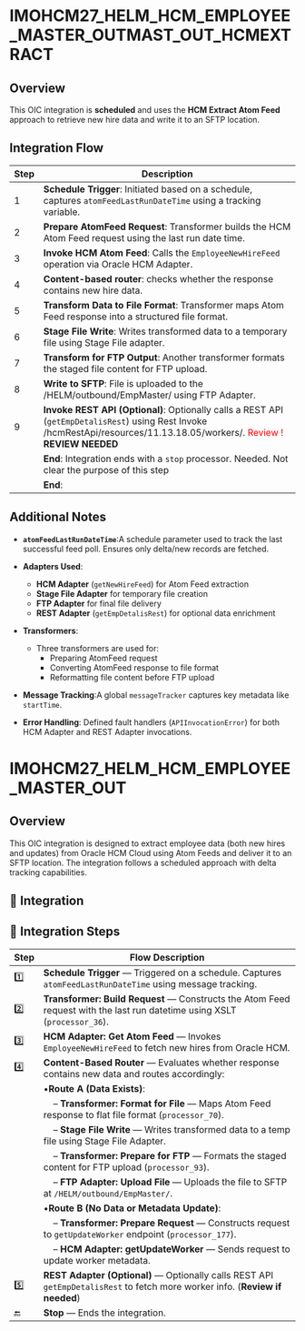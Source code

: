 # IMOHCM27_HELM_HCM_EMPLOYEE_MASTER_OUTMAST_OUT_HCMEXTRACT
## Overview
This OIC integration is **scheduled** and uses the **HCM Extract Atom Feed** approach to retrieve new hire data and write it to an SFTP location.

## Integration Flow
| Step  | Description                                                                                                                                        |
| ----- | -------------------------------------------------------------------------------------------------------------------------------------------------- |
| 1 | **Schedule Trigger**: Initiated based on a schedule, captures `atomFeedLastRunDateTime` using a tracking variable.       |
| 2 | **Prepare AtomFeed Request**: Transformer builds the HCM Atom Feed request using the last run date time.                       |
| 3 | **Invoke HCM Atom Feed**: Calls the `EmployeeNewHireFeed` operation via Oracle HCM Adapter.                           |
| 4 | **Content-based router**: checks whether the response contains new hire data.                         |
| 5 | **Transform Data to File Format**: Transformer maps Atom Feed response into a structured file format.                     |
| 6 | **Stage File Write**: Writes transformed data to a temporary file using Stage File adapter.                               |
| 7 | **Transform for FTP Output**: Another transformer formats the staged file content for FTP upload.                         |
| 8 | **Write to SFTP**: File is uploaded to the /HELM/outbound/EmpMaster/ using FTP Adapter.                                  |
| 9 | **Invoke REST API (Optional)**: Optionally calls a REST API (`getEmpDetalisRest`) using Rest Invoke /hcmRestApi/resources/11.13.18.05/workers/.  <font color='red'>Review !</font> **REVIEW NEEDED**
|    | **End**: Integration ends with a `stop` processor.   Needed. Not clear the purpose of this step</font>
|    | **End**:                                                                                      |

## Additional Notes

- **`atomFeedLastRunDateTime`**:A schedule parameter used to track the last successful feed poll. Ensures only delta/new records are fetched.
- **Adapters Used**:

  - **HCM Adapter** (`getNewHireFeed`) for Atom Feed extraction
  - **Stage File Adapter** for temporary file creation
  - **FTP Adapter** for final file delivery
  - **REST Adapter** (`getEmpDetalisRest`) for optional data enrichment
- **Transformers**:
  - Three transformers are used for:
    - Preparing AtomFeed request
    - Converting AtomFeed response to file format
    - Reformatting file content before FTP upload
- **Message Tracking**:A global `messageTracker` captures key metadata like `startTime`.
- **Error Handling**:
  Defined fault handlers (`APIInvocationError`) for both HCM Adapter and REST Adapter invocations.

# IMOHCM27_HELM_HCM_EMPLOYEE_MASTER_OUT
## Overview
This OIC integration is designed to extract employee data (both new hires and updates) from Oracle HCM Cloud using Atom Feeds and deliver it to an SFTP location. The integration follows a scheduled approach with delta tracking capabilities.

## 🧭 Integration 

## 🧭 Integration Steps

| Step  | Flow Description                                                                                                                             |
| ----- | -------------------------------------------------------------------------------------------------------------------------------------------- |
| 1️⃣ | **Schedule Trigger** — Triggered on a schedule. Captures `atomFeedLastRunDateTime` using message tracking.                          |
| 2️⃣ | **Transformer: Build Request** — Constructs the Atom Feed request with the last run datetime using XSLT (`processor_36`).           |
| 3️⃣ | **HCM Adapter: Get Atom Feed** — Invokes `EmployeeNewHireFeed` to fetch new hires from Oracle HCM.                                  |
| 4️⃣ | **Content-Based Router** — Evaluates whether response contains new data and routes accordingly:                                       |
|       | •**Route A (Data Exists)**:                                                                                                           |
|       | &nbsp;&nbsp;&nbsp;&nbsp;– **Transformer: Format for File** — Maps Atom Feed response to flat file format (`processor_70`).         |
|       | &nbsp;&nbsp;&nbsp;&nbsp;– **Stage File Write** — Writes transformed data to a temp file using Stage File Adapter.                    |
|       | &nbsp;&nbsp;&nbsp;&nbsp;– **Transformer: Prepare for FTP** — Formats the staged content for FTP upload (`processor_93`).           |
|       | &nbsp;&nbsp;&nbsp;&nbsp;– **FTP Adapter: Upload File** — Uploads the file to SFTP at `/HELM/outbound/EmpMaster/`.                  |
|       | •**Route B (No Data or Metadata Update)**:                                                                                            |
|       | &nbsp;&nbsp;&nbsp;&nbsp;– **Transformer: Prepare Request** — Constructs request to `getUpdateWorker` endpoint (`processor_177`). |
|       | &nbsp;&nbsp;&nbsp;&nbsp;– **HCM Adapter: getUpdateWorker** — Sends request to update worker metadata.                                |
| 5️⃣ | **REST Adapter (Optional)** — Optionally calls REST API `getEmpDetalisRest` to fetch more worker info. (**Review if needed**) |
| 🔚    | **Stop** — Ends the integration.                                                                                                      |
<!--stackedit_data:
eyJoaXN0b3J5IjpbMTg2MzAxMzkxMCwxMzI1NDc5OTAsLTEwOD
k2NDU1ODMsMTI1NTA2NDEyNCwtMTE2MzAxNzEzNywzNjAwODM0
NDIsLTEwNzgyNjA3MDUsLTExMTQ4NzY2NTEsLTYyMjE0NDcxMV
19
-->